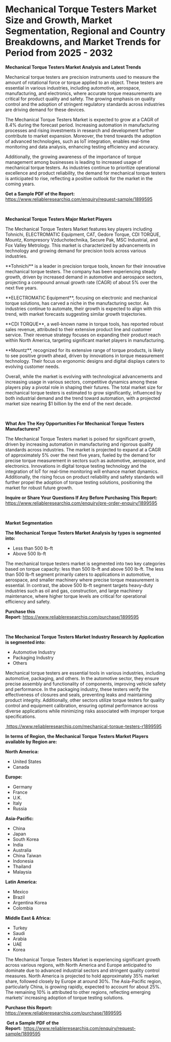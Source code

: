 <p><h1>Mechanical Torque Testers Market Size and Growth, Market Segmentation, Regional and Country Breakdowns, and Market Trends for Period from 2025 -  2032</h1></p><p><strong>Mechanical Torque Testers Market Analysis and Latest Trends</strong></p>
<p><p>Mechanical torque testers are precision instruments used to measure the amount of rotational force or torque applied to an object. These testers are essential in various industries, including automotive, aerospace, manufacturing, and electronics, where accurate torque measurements are critical for product quality and safety. The growing emphasis on quality control and the adoption of stringent regulatory standards across industries are driving demand for these devices.</p><p>The Mechanical Torque Testers Market is expected to grow at a CAGR of 8.4% during the forecast period. Increasing automation in manufacturing processes and rising investments in research and development further contribute to market expansion. Moreover, the trend towards the adoption of advanced technologies, such as IoT integration, enables real-time monitoring and data analysis, enhancing testing efficiency and accuracy. </p><p>Additionally, the growing awareness of the importance of torque management among businesses is leading to increased usage of mechanical torque testers. As industries continue to prioritize operational excellence and product reliability, the demand for mechanical torque testers is anticipated to rise, reflecting a positive outlook for the market in the coming years.</p></p>
<p><strong>Get a Sample PDF of the Report:&nbsp;</strong> <a href="https://www.reliableresearchiq.com/enquiry/request-sample/1899595?utm_campaign=3327&utm_medium=2&utm_source=Github&utm_content=ia&utm_term=12042025&utm_id=mechanical-torque-testers">https://www.reliableresearchiq.com/enquiry/request-sample/1899595</a></p>
<p>&nbsp;</p>
<p><strong>Mechanical Torque Testers Major Market Players</strong></p>
<p><p>The Mechanical Torque Testers Market features key players including Tohnichi, ELECTROMATIC Equipment, CAT, Gedore Torque, CDI TORQUE, Mountz, Kompresory Vzduchotechnika, Secure Pak, MSC Industrial, and Fox Valley Metrology. This market is characterized by advancements in technology and growing demand for precision tools across various industries.</p><p>**Tohnichi** is a leader in precision torque tools, known for their innovative mechanical torque testers. The company has been experiencing steady growth, driven by increased demand in automotive and aerospace sectors, projecting a compound annual growth rate (CAGR) of about 5% over the next five years.</p><p>**ELECTROMATIC Equipment**, focusing on electronic and mechanical torque solutions, has carved a niche in the manufacturing sector. As industries continue to automate, their growth is expected to align with this trend, with market forecasts suggesting similar growth trajectories.</p><p>**CDI TORQUE**, a well-known name in torque tools, has reported robust sales revenue, attributed to their extensive product line and customer service. Their revenue strategy focuses on expanding their product reach within North America, targeting significant market players in manufacturing.</p><p>**Mountz**, recognized for its extensive range of torque products, is likely to see positive growth ahead, driven by innovations in torque measurement technology. Their focus on ergonomic designs and digital displays caters to evolving customer needs.</p><p>Overall, while the market is evolving with technological advancements and increasing usage in various sectors, competitive dynamics among these players play a pivotal role in shaping their futures. The total market size for mechanical torque testers is estimated to grow significantly, influenced by both industrial demand and the trend toward automation, with a projected market size nearing $1 billion by the end of the next decade.</p></p>
<p>&nbsp;</p>
<p><strong>What Are The Key Opportunities For Mechanical Torque Testers Manufacturers?</strong></p>
<p><p>The Mechanical Torque Testers market is poised for significant growth, driven by increasing automation in manufacturing and rigorous quality standards across industries. The market is projected to expand at a CAGR of approximately 5% over the next five years, fueled by the demand for precise torque measurement in sectors such as automotive, aerospace, and electronics. Innovations in digital torque testing technology and the integration of IoT for real-time monitoring will enhance market dynamics. Additionally, the rising focus on product reliability and safety standards will further propel the adoption of torque testing solutions, positioning the market for robust future growth.</p></p>
<p><strong>Inquire or Share Your Questions If Any Before Purchasing This Report:</strong> <a href="https://www.reliableresearchiq.com/enquiry/pre-order-enquiry/1899595?utm_campaign=3327&utm_medium=2&utm_source=Github&utm_content=ia&utm_term=12042025&utm_id=mechanical-torque-testers">https://www.reliableresearchiq.com/enquiry/pre-order-enquiry/1899595</a></p>
<p>&nbsp;</p>
<p><strong>Market Segmentation</strong></p>
<p><strong>The Mechanical Torque Testers Market Analysis by types is segmented into:</strong></p>
<p><ul><li>Less than 500 lb-ft</li><li>Above 500 lb-ft</li></ul></p>
<p><p>The mechanical torque testers market is segmented into two key categories based on torque capacity: less than 500 lb-ft and above 500 lb-ft. The less than 500 lb-ft segment primarily caters to applications in automotive, aerospace, and smaller machinery where precise torque measurement is essential. In contrast, the above 500 lb-ft segment targets heavy-duty industries such as oil and gas, construction, and large machinery maintenance, where higher torque levels are critical for operational efficiency and safety.</p></p>
<p><strong>Purchase this Report:&nbsp;</strong><a href="https://www.reliableresearchiq.com/purchase/1899595?utm_campaign=3327&utm_medium=2&utm_source=Github&utm_content=ia&utm_term=12042025&utm_id=mechanical-torque-testers">https://www.reliableresearchiq.com/purchase/1899595</a></p>
<p>&nbsp;</p>
<p><strong>The Mechanical Torque Testers Market Industry Research by Application is segmented into:</strong></p>
<p><ul><li>Automotive Industry</li><li>Packaging Industry</li><li>Others</li></ul></p>
<p><p>Mechanical torque testers are essential tools in various industries, including automotive, packaging, and others. In the automotive sector, they ensure precise assembly and functionality of components, improving vehicle safety and performance. In the packaging industry, these testers verify the effectiveness of closures and seals, preventing leaks and maintaining product integrity. Additionally, other sectors utilize torque testers for quality control and equipment calibration, ensuring optimal performance across diverse applications while minimizing risks associated with improper torque specifications.</p></p>
<p><a href="https://www.reliableresearchiq.com/mechanical-torque-testers-r1899595?utm_campaign=3327&utm_medium=2&utm_source=Github&utm_content=ia&utm_term=12042025&utm_id=mechanical-torque-testers">&nbsp;https://www.reliableresearchiq.com/mechanical-torque-testers-r1899595</a></p>
<p><strong>In terms of Region, the Mechanical Torque Testers Market Players available by Region are:</strong></p>
<p>
    <p> <strong> North America: </strong>
        <ul>
            <li>United States</li>
            <li>Canada</li>
        </ul>
        </p> 
    <p> <strong> Europe: </strong>
        <ul>
            <li>Germany</li>
            <li>France</li>
            <li>U.K.</li>
            <li>Italy</li>
            <li>Russia</li>
        </ul>
        </p> 
    <p> <strong> Asia-Pacific: </strong>
        <ul>
            <li>China</li>
            <li>Japan</li>
            <li>South Korea</li>
            <li>India</li>
            <li>Australia</li>
            <li>China Taiwan</li>
            <li>Indonesia</li>
            <li>Thailand</li>
            <li>Malaysia</li>
        </ul>
        </p> 
    <p> <strong> Latin America: </strong>
        <ul>
            <li>Mexico</li>
            <li>Brazil</li>
            <li>Argentina Korea</li>
            <li>Colombia</li>
        </ul>
        </p> 
    <p> <strong> Middle East & Africa: </strong>
        <ul>
            <li>Turkey</li>
            <li>Saudi</li>
            <li>Arabia</li>
            <li>UAE</li>
            <li>Korea</li>
        </ul>
    </p>
    </p>
<p><p>The Mechanical Torque Testers Market is experiencing significant growth across various regions, with North America and Europe anticipated to dominate due to advanced industrial sectors and stringent quality control measures. North America is projected to hold approximately 35% market share, followed closely by Europe at around 30%. The Asia-Pacific region, particularly China, is growing rapidly, expected to account for about 25%. The remaining 10% is attributed to other regions, reflecting emerging markets’ increasing adoption of torque testing solutions.</p></p>
<p><strong>Purchase this Report: </strong><a href="https://www.reliableresearchiq.com/purchase/1899595?utm_campaign=3327&utm_medium=2&utm_source=Github&utm_content=ia&utm_term=12042025&utm_id=mechanical-torque-testers">https://www.reliableresearchiq.com/purchase/1899595</a></p>
<p>&nbsp;<strong>Get a Sample PDF of the Report:&nbsp;&nbsp;</strong><a href="https://www.reliableresearchiq.com/enquiry/request-sample/1899595?utm_campaign=3327&utm_medium=2&utm_source=Github&utm_content=ia&utm_term=12042025&utm_id=mechanical-torque-testers">https://www.reliableresearchiq.com/enquiry/request-sample/1899595</a></p>
<p><strong></strong></p>
<p><p></p><p></p><p></p></p>